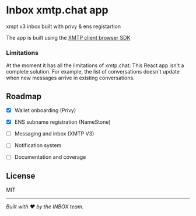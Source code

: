 # Inbox xmtp.chat app

xmpt v3 inbox built with privy & ens registartion

The app is built using the [XMTP client browser SDK](/sdks/browser-sdk/README.md)



### Limitations

At the moment it has all the limitations of xmtp.chat: This React app isn't a complete solution. For example, the list of conversations doesn't update when new messages arrive in existing conversations.


## Roadmap
- [x] Wallet onboarding (Privy)
- [x] ENS subname registration (NameStone)
- [ ] Messaging and inbox (XMTP V3)
- [ ] Notification system
- [ ] Documentation and coverage


## License
MIT

---

*Built with ❤️ by the INBOX team.*